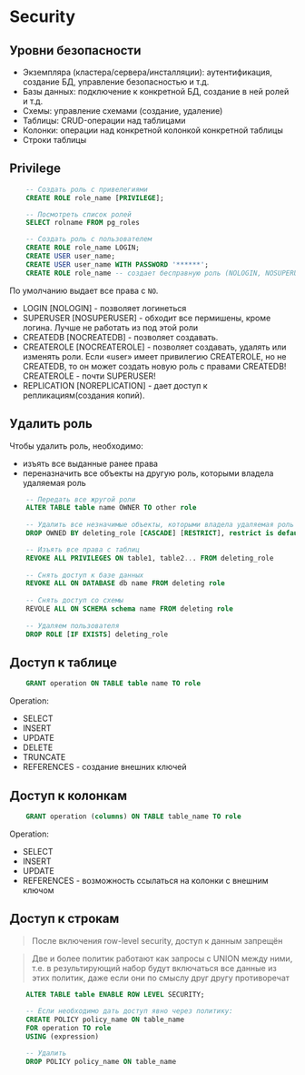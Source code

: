 # Security

## Уровни безопасности

* Экземпляра (кластера/сервера/инсталляции): аутентификация, создание БД, управление безопасностью и т.д.
* Базы данных: подключение к конкретной БД, создание в ней ролей и т.д.
* Схемы: управление схемами (создание, удаление)
* Таблицы: CRUD-операции над таблицами
* Колонки: операции над конкретной колонкой конкретной таблицы
* Строки таблицы

## Privilege

```sql
    -- Создать роль с привелегиями
    CREATE ROLE role_name [PRIVILEGE];

    -- Посмотреть список ролей
    SELECT rolname FROM pg_roles

    -- Создать роль с пользователем
    CREATE ROLE role_name LOGIN;
    CREATE USER user_name;
    CREATE USER user_name WITH PASSWORD '******';
    CREATE ROLE role_name -- создает бесправную роль (NOLOGIN, NOSUPERUSER и т.д.)

```

По умолчанию выдает все права с `NO`.

* LOGIN [NOLOGIN] - позволяет логинеться
* SUPERUSER [NOSUPERUSER] - обходит все пермишены, кроме логина. Лучше не работать из под этой роли
* CREATEDB [NOCREATEDB] - позволяет создавать.
* CREATEROLE [NOCREATEROLE] - позволяет создавать, удалять или изменять роли. Если «user» имеет привилегию CREATEROLE, но не CREATEDB, то он может создать новую роль с правами CREATEDB! CREATEROLE - почти SUPERUSER!
* REPLICATION [NOREPLICATION] - дает доступ к репликациям(создания копий).

## Удалить роль

Чтобы удалить роль, необходимо:
* изъять все выданные ранее права
* переназначить все объекты на другую роль, которыми владела удаляемая роль

```sql
    -- Передать все жругой роли 
    ALTER TABLE table name OWNER TO other role
    
    -- Удалить все незначимые объекты, которыми владела удаляемая роль
    DROP OWNED BY deleting_role [CASCADE] [RESTRICT], restrict is default

    -- Изъять все права с таблиц
    REVOKE ALL PRIVILEGES ON table1, table2... FROM deleting_role
    
    -- Снять доступ к базе данных
    REVOKE ALL ON DATABASE db name FROM deleting role
    
    -- Снять доступ со схемы
    REVOLE ALL ON SCHEMA schema name FROM deleting role
    
    -- Удаляем пользователя
    DROP ROLE [IF EXISTS] deleting_role

```


## Доступ к таблице

```sql
    GRANT operation ON TABLE table name TO role
```

Operation:
* SELECT
* INSERT
* UPDATE
* DELETE
* TRUNCATE
* REFERENCES - создание внешних ключей

## Доступ к колонкам

```sql
    GRANT operation (columns) ON TABLE table_name TO role
```

Operation:
* SELECT
* INSERT
* UPDATE
* REFERENCES - возможность ссылаться на колонки с внешним ключом

## Доступ к строкам

> После включения row-level security, доступ к данным запрещён

> Две и более политик работают как запросы с UNION между ними, т.е. в результирующий набор будут включаться все данные из этих политик, даже если они по смыслу друг другу противоречат

```sql
    ALTER TABLE table ENABLE ROW LEVEL SECURITY;
    
    -- Если необходимо дать доступ явно через политику:
    CREATE POLICY policy_name ON table_name
    FOR operation TO role
    USING (expression)

    -- Удалить
    DROP POLICY policy_name ON table_name
```
